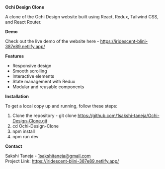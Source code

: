**Ochi Design Clone**

A clone of the Ochi Design website built using React, Redux, Tailwind CSS, and React Router.

**Demo**

Check out the live demo of the website here - https://iridescent-blini-387e89.netlify.app/

**Features**
* Responsive design
* Smooth scrolling
* Interactive elements
* State management with Redux
* Modular and reusable components

**Installation**

To get a local copy up and running, follow these steps:
1. Clone the repository - git clone https://github.com/1sakshi-taneja/Ochi-Design-Clone.git
2. cd Ochi-Design-Clone
3. npm install
4. npm run dev

**Contact**

Sakshi Taneja - 1sakshitaneja@gmail.com                                                                                                                            
Project Link: https://iridescent-blini-387e89.netlify.app/



